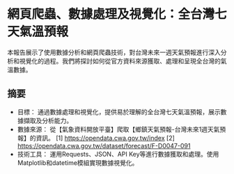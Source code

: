 # 網頁爬蟲、數據處理及視覺化：全台灣七天氣溫預報

本報告展示了使用數據分析和網頁爬蟲技術，對台灣未來一週天氣預報進行深入分析和視覺化的過程。我們將探討如何從官方資料來源獲取、處理和呈現全台灣的氣溫數據。

## 摘要
- 目標：
  通過數據處理和視覺化，提供易於理解的全台灣七天氣溫預報，展示數據擷取及分析能力。
- 數據來源：
  從【氣象資料開放平臺】爬取【鄉鎮天氣預報-台灣未來1週天氣預報】的資訊。
  [1] https://opendata.cwa.gov.tw/index
  [2] https://opendata.cwa.gov.tw/dataset/forecast/F-D0047-091
- 技術工具：
  運用Requests、JSON、API Key等進行數據獲取和處理。使用Matplotlib和datetime模組實現數據視覺化。
